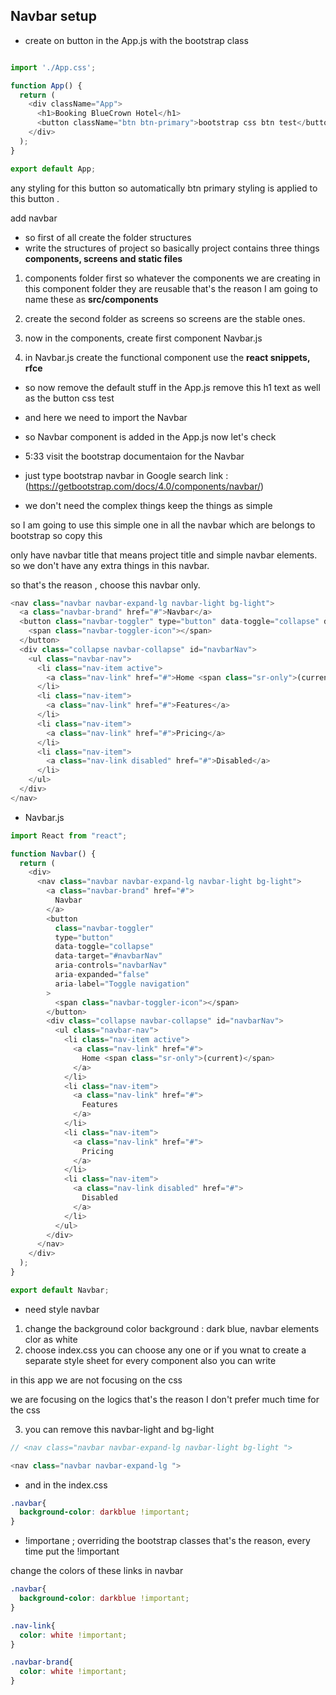 
## Navbar setup 

- create on button in the App.js with the 
bootstrap class

```js

import './App.css';

function App() {
  return (
    <div className="App">
      <h1>Booking BlueCrown Hotel</h1>
      <button className="btn btn-primary">bootstrap css btn test</button>
    </div>
  );
}

export default App;

```
any styling for this button so 
automatically btn primary styling 
is applied to this button . 

add navbar
- so first of all create 
the folder structures
- write the structures of project
so basically project contains 
three things
**components, screens and static files**

1. components folder first 
so whatever the components
we are creating in this component folder
they are reusable
that's the reason I am going to name
these as **src/components**

2. create the second folder
as screens so screens are the stable ones.

3. now in the components, create 
first component
Navbar.js

4. in Navbar.js
create the functional component
use the **react snippets, rfce**

- so now remove the default stuff
in the App.js
remove this h1 text as well as 
the button css test

- and here we need to import the Navbar

- so Navbar component is added in the App.js
now let's check 

- 5:33 
visit the bootstrap documentaion for
the Navbar
- just type bootstrap navbar in Google search
link : (https://getbootstrap.com/docs/4.0/components/navbar/)

-  we don't need the complex things 
keep the things as simple

so I am going to use this
simple one in all the navbar which 
are belongs to bootstrap
so copy this

only have navbar title that means 
project title and simple navbar 
elements. so we don't have any
extra things in this navbar.

so that's the reason , choose this
navbar only.

```js
<nav class="navbar navbar-expand-lg navbar-light bg-light">
  <a class="navbar-brand" href="#">Navbar</a>
  <button class="navbar-toggler" type="button" data-toggle="collapse" data-target="#navbarNav" aria-controls="navbarNav" aria-expanded="false" aria-label="Toggle navigation">
    <span class="navbar-toggler-icon"></span>
  </button>
  <div class="collapse navbar-collapse" id="navbarNav">
    <ul class="navbar-nav">
      <li class="nav-item active">
        <a class="nav-link" href="#">Home <span class="sr-only">(current)</span></a>
      </li>
      <li class="nav-item">
        <a class="nav-link" href="#">Features</a>
      </li>
      <li class="nav-item">
        <a class="nav-link" href="#">Pricing</a>
      </li>
      <li class="nav-item">
        <a class="nav-link disabled" href="#">Disabled</a>
      </li>
    </ul>
  </div>
</nav>
```

- Navbar.js
```js
import React from "react";

function Navbar() {
  return (
    <div>
      <nav class="navbar navbar-expand-lg navbar-light bg-light">
        <a class="navbar-brand" href="#">
          Navbar
        </a>
        <button
          class="navbar-toggler"
          type="button"
          data-toggle="collapse"
          data-target="#navbarNav"
          aria-controls="navbarNav"
          aria-expanded="false"
          aria-label="Toggle navigation"
        >
          <span class="navbar-toggler-icon"></span>
        </button>
        <div class="collapse navbar-collapse" id="navbarNav">
          <ul class="navbar-nav">
            <li class="nav-item active">
              <a class="nav-link" href="#">
                Home <span class="sr-only">(current)</span>
              </a>
            </li>
            <li class="nav-item">
              <a class="nav-link" href="#">
                Features
              </a>
            </li>
            <li class="nav-item">
              <a class="nav-link" href="#">
                Pricing
              </a>
            </li>
            <li class="nav-item">
              <a class="nav-link disabled" href="#">
                Disabled
              </a>
            </li>
          </ul>
        </div>
      </nav>
    </div>
  );
}

export default Navbar;

```

- need style navbar 
1. change the background color
background : dark blue, navbar
elements clor as white
2. choose index.css
you can choose any one or if you 
wnat to create a separate style sheet for
every component also you can write 

in this app we are not focusing on the css

we are focusing on the logics
that's the reason I don't prefer much time
for the css

3. you can remove this navbar-light and bg-light 
```js
// <nav class="navbar navbar-expand-lg navbar-light bg-light ">

<nav class="navbar navbar-expand-lg ">
```
- and in the index.css 
```css
.navbar{
  background-color: darkblue !important;
}
```
- !importane ; overriding the 
bootstrap classes 
that's the reason, every time put the !important

change the colors of these links in navbar

```css
.navbar{
  background-color: darkblue !important;
}

.nav-link{
  color: white !important;
}

.navbar-brand{
  color: white !important;
}
```
